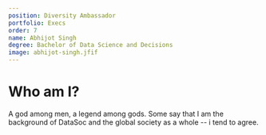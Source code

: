 ```yaml
---
position: Diversity Ambassador
portfolio: Execs
order: 7
name: Abhijot Singh
degree: Bachelor of Data Science and Decisions
image: abhijot-singh.jfif
---
```

                    
# Who am I?

A god among men, a legend among gods. Some say that I am the background of DataSoc and the global society as a whole -- i tend to agree.


